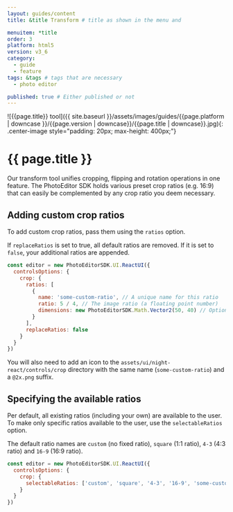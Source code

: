 ```yaml
---
layout: guides/content
title: &title Transform # title as shown in the menu and

menuitem: *title
order: 3
platform: html5
version: v3_6
category:
  - guide
  - feature
tags: &tags # tags that are necessary
  - photo editor

published: true # Either published or not
---
```

![{{page.title}} tool]({{ site.baseurl }}/assets/images/guides/{{page.platform | downcase }}/{{page.version | downcase}}/{{page.title | downcase}}.jpg){: .center-image style="padding: 20px; max-height: 400px;"}

# {{ page.title }}

Our transform tool unifies cropping, flipping and rotation operations in one feature. The PhotoEditor SDK holds various preset crop ratios (e.g. 16:9) that can easily be complemented by any crop ratio you deem necessary.

<!--The tool is implemented in the `TransformToolController` class and can be customized using the [`TransformToolControllerOptions`]({{ site.baseurl }}/apidocs/{{page.platform}}/{{page.version}}/Classes/TransformToolControllerOptions.html) as described in the [configuration]({{ site.baseurl }}/guides/{{page.platform}}/{{page.version}}/introduction/configuration) section. By modifying these options, you may customize the available transform actions and crop aspect ratios by adding or removing `CropAspect` and `TransformAction` objects from or to the corresponding arrays. All sliders and buttons can be customized as well. In order to disable free cropping and force the use of one of the available aspect ratios, set the `allowFreeCrop` property to `true`.-->

## Adding custom crop ratios

To add custom crop ratios, pass them using the `ratios` option.

If `replaceRatios` is set to true, all default ratios are removed. If it is set to `false`,
your additional ratios are appended.

```js
const editor = new PhotoEditorSDK.UI.ReactUI({
  controlsOptions: {
    crop: {
      ratios: [
        {
          name: 'some-custom-ratio', // A unique name for this ratio
          ratio: 5 / 4, // The image ratio (a floating point number)
          dimensions: new PhotoEditorSDK.Math.Vector2(50, 40) // Optional fixed dimensions
        }
      ],
      replaceRatios: false
    }
  }
})
```

You will also need to add an icon to the `assets/ui/night-react/controls/crop` directory with
the same name (`some-custom-ratio`) and a `@2x.png` suffix.


## Specifying the available ratios

Per default, all existing ratios (including your own) are available to the user. To make only
specific ratios available to the user, use the `selectableRatios` option.

The default ratio names are `custom` (no fixed ratio), `square` (1:1 ratio), `4-3`
(4:3 ratio) and `16-9` (16:9 ratio).

```js
const editor = new PhotoEditorSDK.UI.ReactUI({
  controlsOptions: {
    crop: {
      selectableRatios: ['custom', 'square', '4-3', '16-9', 'some-custom-ratio']
    }
  }
})
```
